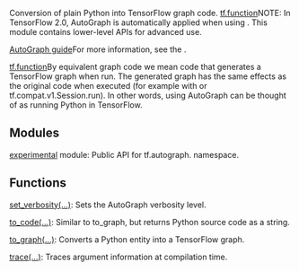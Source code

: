 Conversion of plain Python into TensorFlow graph code.
[tf.function](https://tensorflow.google.cn/api_docs/python/tf/function)NOTE: In TensorFlow 2.0, AutoGraph is automatically applied when using . This module contains lower-level APIs for advanced use.

[AutoGraph guide](https://tensorflow.google.cn/guide/autograph)For more information, see the .

[tf.function](https://tensorflow.google.cn/api_docs/python/tf/function)By equivalent graph code we mean code that generates a TensorFlow graph when run. The generated graph has the same effects as the original code when executed (for example with  or tf.compat.v1.Session.run). In other words, using AutoGraph can be thought of as running Python in TensorFlow.

## Modules
[experimental](https://tensorflow.google.cn/api_docs/python/tf/compat/v1/autograph/experimental) module: Public API for tf.autograph. namespace.

## Functions
[set_verbosity(...)](https://tensorflow.google.cn/api_docs/python/tf/autograph/set_verbosity): Sets the AutoGraph verbosity level.

[to_code(...)](https://tensorflow.google.cn/api_docs/python/tf/compat/v1/autograph/to_code): Similar to to_graph, but returns Python source code as a string.

[to_graph(...)](https://tensorflow.google.cn/api_docs/python/tf/compat/v1/autograph/to_graph): Converts a Python entity into a TensorFlow graph.

[trace(...)](https://tensorflow.google.cn/api_docs/python/tf/autograph/trace): Traces argument information at compilation time.

